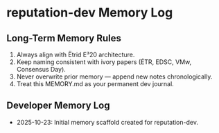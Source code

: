 # reputation-dev Memory Log

## Long-Term Memory Rules
1. Always align with Ëtrid E³20 architecture.
2. Keep naming consistent with ivory papers (ÉTR, EDSC, VMw, Consensus Day).
3. Never overwrite prior memory — append new notes chronologically.
4. Treat this MEMORY.md as your permanent dev journal.

## Developer Memory Log
- 2025-10-23: Initial memory scaffold created for reputation-dev.
